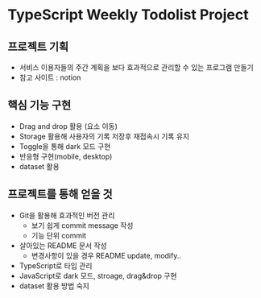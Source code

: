# TypeScript Weekly Todolist Project

## 프로젝트 기획

- 서비스 이용자들의 주간 계획을 보다 효과적으로 관리할 수 있는 프로그램 만들기
- 참고 사이트 : notion

## 핵심 기능 구현

- Drag and drop 활용 (요소 이동)
- Storage 활용해 사용자의 기록 저장후 재접속시 기록 유지
- Toggle을 통해 dark 모드 구현
- 반응형 구현(mobile, desktop)
- dataset 활용

## 프로젝트를 통해 얻을 것

- Git을 활용해 효과적인 버전 관리
  - 보기 쉽게 commit message 작성
  - 기능 단위 commit
- 살아있는 README 문서 작성
  - 변경사항이 있을 경우 README update, modify..
- TypeScript로 타입 관리
- JavaScript로 dark 모드, stroage, drag&drop 구현
- dataset 활용 방법 숙지
